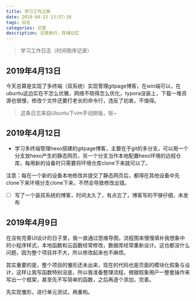 ```yaml
---
title: 学习工作之旅
date: 2019-04-13 13:57:10
tags: 日志
categories: 记录
description: 记录旅行，存储记忆
---
```


> 学习工作日志（时间倒序记录）

## 2019年4月13日

今天总算是实现了多终端（双系统）实现管理gitpage博客，在win端可以，在ubuntu这边实在不怎么优雅，网络不晓得怎么优化，typora没装上，下载一堆资源也很慢，修改个文件还要打老长的命令行，违反了初衷，不值得。

> 这条日志来自Ubuntu下vim手动排版，呕~

## 2019年4月12日

- 学习多终端管理hexo搭建的gitpage博客，主要在于git的多分支，可以用一个分支放hexo产生的静态网页，另一个分支当作本地配置hexo环境的远程仓库，每用新的设备时只需要将环境仓库clone下来就可以了。

注意：每在一个新的设备本地修改并提交了静态网页后，都得在其他设备中先clone下来环境分支clone下来，不然会导致修改出错。

- [ ] 写了一个装双系统的博客，时间太久了，有点忘了，博客写的不够仔细，未发布

## 2019年4月9日

在没有完善UI设计的日子里，我一直通过思维导图，流程图来慢慢填补我想象中的小程序样式，本地函数和云函数经常修改，数据库经常重新设计。这也都没什么问题，因为整个项目并不大，所以修改起来也不麻烦。

其实重要的是，整个项目的雏形还未出来，现在的代码也是页面的模块化假象与设计，这样让我写函数特别没底，所以我准备整理流程，根据假象用户一整套操作来写出一个框架，甚至先不写简单的函数，之后再逐个添加，完善。

先实现雏形，进行单元测试，再重构。
